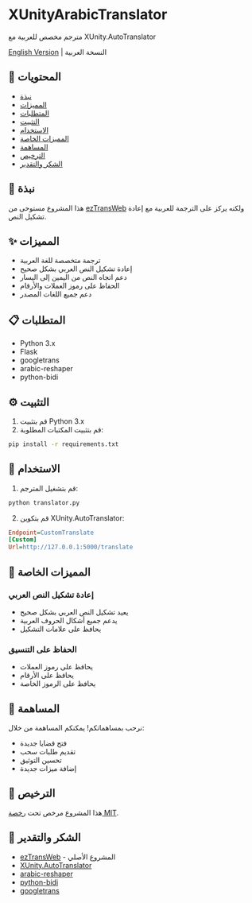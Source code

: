 # XUnityArabicTranslator
مترجم مخصص للعربية مع XUnity.AutoTranslator

[English Version](README_EN.md) | النسخة العربية

## 📑 المحتويات
- [نبذة](#section-about)
- [المميزات](#section-features)
- [المتطلبات](#section-requirements)
- [التثبيت](#section-installation)
- [الاستخدام](#section-usage)
- [المميزات الخاصة](#section-special-features)
- [المساهمة](#section-contributing)
- [الترخيص](#section-license)
- [الشكر والتقدير](#section-credits)

<a name="section-about"></a>
## 📝 نبذة
هذا المشروع مستوحى من [ezTransWeb](https://github.com/HelloKS/ezTransWeb) ولكنه يركز على الترجمة للعربية مع إعادة تشكيل النص.

<a name="section-features"></a>
## ✨ المميزات
- ترجمة متخصصة للغة العربية
- إعادة تشكيل النص العربي بشكل صحيح
- دعم اتجاه النص من اليمين إلى اليسار
- الحفاظ على رموز العملات والأرقام
- دعم جميع اللغات المصدر

<a name="section-requirements"></a>
## 📋 المتطلبات
- Python 3.x
- Flask
- googletrans
- arabic-reshaper
- python-bidi

<a name="section-installation"></a>
## ⚙️ التثبيت
1. قم بتثبيت Python 3.x
2. قم بتثبيت المكتبات المطلوبة:
```bash
pip install -r requirements.txt
```

<a name="section-usage"></a>
## 🚀 الاستخدام
1. قم بتشغيل المترجم:
```bash
python translator.py
```

2. قم بتكوين XUnity.AutoTranslator:
```ini
Endpoint=CustomTranslate
[Custom]
Url=http://127.0.0.1:5000/translate
```

<a name="section-special-features"></a>
## 💎 المميزات الخاصة
### إعادة تشكيل النص العربي
- يعيد تشكيل النص العربي بشكل صحيح
- يدعم جميع أشكال الحروف العربية
- يحافظ على علامات التشكيل

### الحفاظ على التنسيق
- يحافظ على رموز العملات
- يحافظ على الأرقام
- يحافظ على الرموز الخاصة

<a name="section-contributing"></a>
## 🤝 المساهمة
نرحب بمساهماتكم! يمكنكم المساهمة من خلال:
- فتح قضايا جديدة
- تقديم طلبات سحب
- تحسين التوثيق
- إضافة ميزات جديدة

<a name="section-license"></a>
## 📄 الترخيص
هذا المشروع مرخص تحت [رخصة MIT](LICENSE).

<a name="section-credits"></a>
## 🙏 الشكر والتقدير
- [ezTransWeb](https://github.com/HelloKS/ezTransWeb) - المشروع الأصلي
- [XUnity.AutoTranslator](https://github.com/bbepis/XUnity.AutoTranslator)
- [arabic-reshaper](https://github.com/mpcabd/python-arabic-reshaper)
- [python-bidi](https://github.com/MeirKriheli/python-bidi)
- [googletrans](https://github.com/ssut/py-googletrans) 
